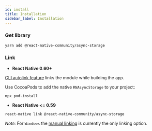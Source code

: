 ```yaml
---
id: install
title: Installation
sidebar_label: Installation
---
```




### Get library

```bash
yarn add @react-native-community/async-storage
```

### Link

- **React Native 0.60+**

[CLI autolink feature](https://github.com/react-native-community/cli/blob/master/docs/autolinking.md) links the module while building the app. 

Use CocoaPods to add the native `RNAsyncStorage` to your project:

```bash
npx pod-install
```

- **React Native <= 0.59**


```bash
react-native link @react-native-community/async-storage
```

*Note:* For `Windows` the [manual linking](Linking.md) is currently the only linking option.
